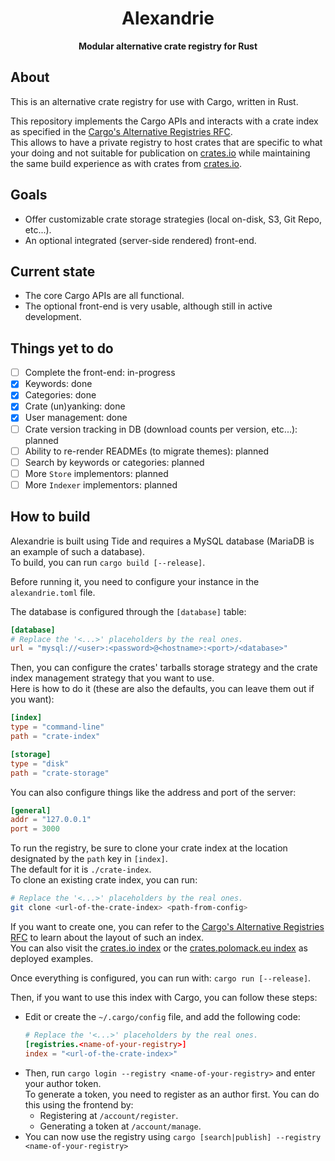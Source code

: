 <div align=center><h1>Alexandrie</h1></div>
<div align=center><strong>Modular alternative crate registry for Rust</strong></div>

About
-----

This is an alternative crate registry for use with Cargo, written in Rust.

This repository implements the Cargo APIs and interacts with a crate index as specified in the [Cargo's Alternative Registries RFC].  
This allows to have a private registry to host crates that are specific to what your doing and not suitable for publication on [crates.io] while maintaining the same build experience as with crates from [crates.io].  

[crates.io]: https://crates.io
[Cargo's Alternative Registries RFC]: https://github.com/rust-lang/rfcs/blob/master/text/2141-alternative-registries.md#registry-index-format-specification

Goals
-----

- Offer customizable crate storage strategies (local on-disk, S3, Git Repo, etc...).
- An optional integrated (server-side rendered) front-end.

Current state
-------------

- The core Cargo APIs are all functional.
- The optional front-end is very usable, although still in active development.

Things yet to do
----------------

- [ ] Complete the front-end: in-progress
- [x] Keywords: done
- [x] Categories: done
- [x] Crate (un)yanking: done
- [x] User management: done
- [ ] Crate version tracking in DB (download counts per version, etc...): planned
- [ ] Ability to re-render READMEs (to migrate themes): planned
- [ ] Search by keywords or categories: planned
- [ ] More `Store` implementors: planned
- [ ] More `Indexer` implementors: planned

How to build
------------

Alexandrie is built using Tide and requires a MySQL database (MariaDB is an example of such a database).  
To build, you can run `cargo build [--release]`.  

Before running it, you need to configure your instance in the `alexandrie.toml` file.

The database is configured through the `[database]` table:

```toml
[database]
# Replace the '<...>' placeholders by the real ones.
url = "mysql://<user>:<password>@<hostname>:<port>/<database>"
```

Then, you can configure the crates' tarballs storage strategy and the crate index management strategy that you want to use.  
Here is how to do it (these are also the defaults, you can leave them out if you want):

```toml
[index]
type = "command-line"
path = "crate-index"

[storage]
type = "disk"
path = "crate-storage"
```

You can also configure things like the address and port of the server:

```toml
[general]
addr = "127.0.0.1"
port = 3000
```

To run the registry, be sure to clone your crate index at the location designated by the `path` key in `[index]`.  
The default for it is `./crate-index`.  
To clone an existing crate index, you can run:

```bash
# Replace the '<...>' placeholders by the real ones.
git clone <url-of-the-crate-index> <path-from-config>
```

If you want to create one, you can refer to the [Cargo's Alternative Registries RFC] to learn about the layout of such an index.  
You can also visit the [crates.io index] or the [crates.polomack.eu index] as deployed examples.  

[crates.io index]: https://github.com/rust-lang/crates.io-index
[crates.polomack.eu index]: https://github.com/Hirevo/alexandrie-index

Once everything is configured, you can run with: `cargo run [--release]`.

Then, if you want to use this index with Cargo, you can follow these steps:

- Edit or create the `~/.cargo/config` file, and add the following code:
  ```toml
  # Replace the '<...>' placeholders by the real ones.
  [registries.<name-of-your-registry>]
  index = "<url-of-the-crate-index>"
  ```
- Then, run `cargo login --registry <name-of-your-registry>` and enter your author token.  
  To generate a token, you need to register as an author first.
  You can do this using the frontend by:
  - Registering at `/account/register`.
  - Generating a token at `/account/manage`.
- You can now use the registry using `cargo [search|publish] --registry <name-of-your-registry>`
